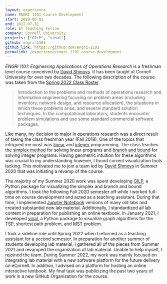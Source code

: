 ```yaml
---
layout: experience
name: ENGRI 1101 Course Development
start: 2020-06-01
end: 2022-07-31
role: EY Teaching Fellow
company: Cornell University
projects: ["GILP", "vinal"]
github: engri-1101
github_link: https://github.com/engri-1101
permalink: /experience/engri-1101-course-development
---
```


*ENGRI 1101: Engineering Applications of Operations Research* is a freshman
level course conceived by [David Shmoys][dbs]. It has been taught at Cornell
University for over two decades. The following description of the course was
taken from the [Spring 2022 Class Roster][roster].

> Introduction to the problems and methods of operations research and
> information engineering focusing on problem areas (including inventory,
> network design, and resource allocation), the situations in which these
> problems arise, and several standard solution techniques. In the
> computational laboratory, students encounter problem simulations and use some
> standard commercial software packages.

Like many, my decision to major in operations research was a direct result of
taking the class freshman year (Fall 2018). One of the topics that intrigued me
most was [linear][lp] and [integer][ip] programming. The class teaches the
[simplex method][simplex] for solving linear programs and [branch and
bound][bnb] for solving integer programs. Having geometric intuition for these
algorithms was crucial to my understanding however, I found current
visualization tools lacking. This motivated me to join a team led by [David
Shmoys][dbs] in Summer 2020 that was initiating a revamp of the course.

The majority of my Summer 2020 work was spent developing [GILP][gilp], a Python
package for visualizing the simplex and branch and bound algorithms. I took the
following Fall 2020 semester off while I worked full-time on course development
and acted as a teaching assistant. During that time, I implemented [Jupyter
Notebook][jupyter] versions of many old labs and created substantial new lab
material. Additionally, I standardized all lab content in preparation for
publishing an online textbook. In January 2021, I developed [vinal][vinal], a
Python package to visualize graph algorithms for the [TSP][tsp], shortest path
problem, and [MST][mst] problem.

I took a sideline role until Spring 2022 when I returned as a teaching
assistant for a second semester. In preparation for another summer of students
developing lab material, I gathered all of the pieces from Summer 2021 and
revamped the organization of lab material. Unable to help myself, I rejoined
the team. During Summer 2022, my work was mainly focused on integrating lab
material with a new software platform for the future delivery on eCornell. In
addition, I advised on a platform for hosting an online interactive textbook.
My final task was publicizing the past two years of work in a new GitHub
Organization for the course.

[mst]: https://en.wikipedia.org/wiki/Minimum_spanning_tree
[tsp]: https://en.wikipedia.org/wiki/Travelling_salesman_problem
[jupyter]: https://jupyter.org
[gilp]: https://github.com/engri-1101/gilp
[vinal]: https://github.com/engri-1101/vinal
[lp]: https://en.wikipedia.org/wiki/Linear_programming
[ip]: https://en.wikipedia.org/wiki/Integer_programming
[simplex]: https://en.wikipedia.org/wiki/Simplex_algorithm
[bnb]: https://en.wikipedia.org/wiki/Branch_and_bound
[dbs]: https://people.orie.cornell.edu/shmoys/
[roster]: http://groups.google.com/group/celluloid-ruby
